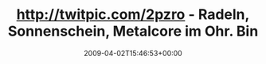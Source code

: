 ---
retweeted: false
source: <a href="http://twitter.com" rel="nofollow">Twitter Web Client</a>
entities:
  hashtags:
  - text: perfectday
    indices:
    - '81'
    - '92'
  symbols: []
  user_mentions: []
  urls: []
display_text_range:
- '0'
- '92'
favorite_count: '0'
id_str: '1439053047'
truncated: false
retweet_count: '0'
id: '1439053047'
created_at: Thu Apr 02 15:46:53 +0000 2009
favorited: false
full_text: 'http://twitpic.com/2pzro - Radeln, Sonnenschein, Metalcore im Ohr. Bin
  versorgt. #perfectday'
lang: de
tags:
- perfectday
- pesos/twitter
date: '2009-04-02T15:46:53+00:00'
src: https://twitter.com/bascht/status/1439053047
original_url: https://twitter.com/bascht/status/1439053047
type: twitter_tweet
text: 'http://twitpic.com/2pzro - Radeln, Sonnenschein, Metalcore im Ohr. Bin versorgt.
  #perfectday'
title: 'http://twitpic.com/2pzro - Radeln, Sonnenschein, Metalcore im Ohr. Bin '

---